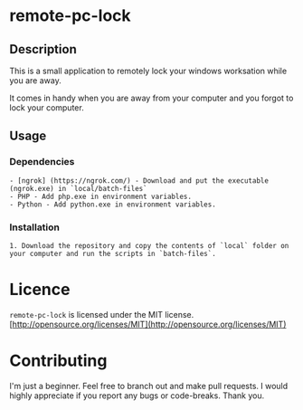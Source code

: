 # remote-pc-lock

## Description

This is a small application to remotely lock your windows worksation while you are away.

It comes in handy when you are away from your computer and you forgot to lock your computer.

## Usage

### Dependencies
	- [ngrok] (https://ngrok.com/) - Download and put the executable (ngrok.exe) in `local/batch-files` 
	- PHP - Add php.exe in environment variables.
	- Python - Add python.exe in environment variables.

### Installation
	1. Download the repository and copy the contents of `local` folder on your computer and run the scripts in `batch-files`.  

# Licence

`remote-pc-lock` is licensed under the MIT license. [http://opensource.org/licenses/MIT](http://opensource.org/licenses/MIT)

# Contributing

I'm just a beginner. Feel free to branch out and make pull requests. I would highly appreciate if you report any bugs or code-breaks. Thank you.
